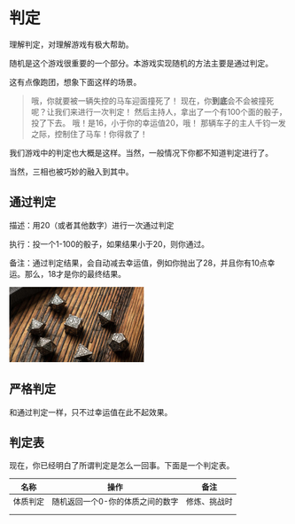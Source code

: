 # 判定
理解判定，对理解游戏有极大帮助。

随机是这个游戏很重要的一个部分。本游戏实现随机的方法主要是通过判定。

这有点像跑团，想象下面这样的场景。

> 哦，你就要被一辆失控的马车迎面撞死了！
> 现在，你**到底**会不会被撞死呢？让我们来进行一次判定！
> 然后主持人，拿出了一个有100个面的骰子，投了下去。
> 哦！是16，小于你的幸运值20，哦！
> 那辆车子的主人千钧一发之际，控制住了马车！你得救了！

我们游戏中的判定也大概是这样。当然，一般情况下你都不知道判定进行了。

当然，三相也被巧妙的融入到其中。

## 通过判定

描述：用20（或者其他数字）进行一次通过判定

执行：投一个1-100的骰子，如果结果小于20，则你通过。

备注：通过判定结果，会自动减去幸运值，例如你抛出了28，并且你有10点幸运。那么，18才是你的最终结果。

<img src="../img/image-20200319172739599.png" alt="image-20200319172739599" style="zoom:50%;" />

## 严格判定

和通过判定一样，只不过幸运值在此不起效果。

## 判定表

现在，你已经明白了所谓判定是怎么一回事。下面是一个判定表。

| 名称     | 操作                             | 备注         |
| -------- | -------------------------------- | ------------ |
| 体质判定 | 随机返回一个0-你的体质之间的数字 | 修炼、挑战时 |
|          |                                  |              |
|          |                                  |              |

